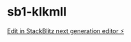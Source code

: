 # sb1-klkmll

[Edit in StackBlitz next generation editor ⚡️](https://stackblitz.com/~/github.com/himanshu1-sharma/sb1-klkmll)